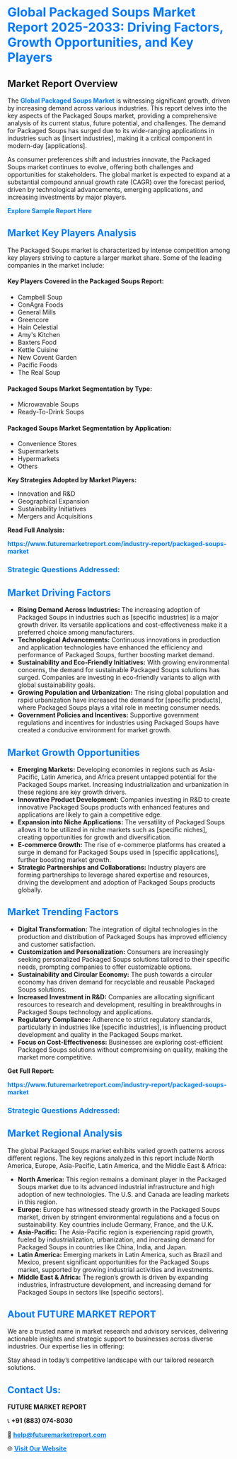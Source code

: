 <h1 style="color: #007BFF;">Global Packaged Soups Market Report 2025-2033: Driving Factors, Growth Opportunities, and Key Players</h1>

<section id="overview">
<h2>Market Report Overview</h2>
<p>The <a href="https://www.futuremarketreport.com/industry-report/packaged-soups-market" style="color: #007BFF; text-decoration: none;"><strong>Global Packaged Soups Market</strong></a> is witnessing significant growth, driven by increasing demand across various industries. This report delves into the key aspects of the Packaged Soups market, providing a comprehensive analysis of its current status, future potential, and challenges. The demand for Packaged Soups has surged due to its wide-ranging applications in industries such as [insert industries], making it a critical component in modern-day [applications].</p>
<p>As consumer preferences shift and industries innovate, the Packaged Soups market continues to evolve, offering both challenges and opportunities for stakeholders. The global market is expected to expand at a substantial compound annual growth rate (CAGR) over the forecast period, driven by technological advancements, emerging applications, and increasing investments by major players.</p>
</section>

<section id="overview">
<p><a href="https://www.futuremarketreport.com/request-sample/reportId=50849" style="color: #007BFF; text-decoration: none;"><strong>Explore Sample Report Here</strong></a></p>
</section>

<section id="key-players">
<h2 style="color: #007BFF;">Market Key Players Analysis</h2>
<p>The Packaged Soups market is characterized by intense competition among key players striving to capture a larger market share. Some of the leading companies in the market include:</p>
<h4>Key Players Covered in the Packaged Soups Report:</h4>
<ul><li>Campbell Soup</li><li>ConAgra Foods</li><li>General Mills</li><li>Greencore</li><li>Hain Celestial</li><li>Amy&#039;s Kitchen</li><li>Baxters Food</li><li>Kettle Cuisine</li><li>New Covent Garden</li><li>Pacific Foods</li><li>The Real Soup</li></ul>
<h4>Packaged Soups Market Segmentation by Type:</h4>
<ul><li>Microwavable Soups</li><li>Ready-To-Drink Soups</li></ul>

<h4>Packaged Soups Market Segmentation by Application:</h4>
<ul><li>Convenience Stores</li><li>Supermarkets</li><li>Hypermarkets</li><li>Others</li></ul>
<p><strong>Key Strategies Adopted by Market Players:</strong></p>
<ul>
<li>Innovation and R&D</li>
<li>Geographical Expansion</li>
<li>Sustainability Initiatives</li>
<li>Mergers and Acquisitions</li>
</ul>
</section>

<section>
<p><strong>Read Full Analysis: </strong></p><a href="https://www.futuremarketreport.com/industry-report/packaged-soups-market" style="color: #007BFF; text-decoration: none;"><strong>https://www.futuremarketreport.com/industry-report/packaged-soups-market</strong></a>
<h3 style="color: #007BFF;">Strategic Questions Addressed:</h3>
</section>

<section id="driving-factors">
<h2 style="color: #007BFF;">Market Driving Factors</h2>
<ul>
<li><strong>Rising Demand Across Industries:</strong> The increasing adoption of Packaged Soups in industries such as [specific industries] is a major growth driver. Its versatile applications and cost-effectiveness make it a preferred choice among manufacturers.</li>
<li><strong>Technological Advancements:</strong> Continuous innovations in production and application technologies have enhanced the efficiency and performance of Packaged Soups, further boosting market demand.</li>
<li><strong>Sustainability and Eco-Friendly Initiatives:</strong> With growing environmental concerns, the demand for sustainable Packaged Soups solutions has surged. Companies are investing in eco-friendly variants to align with global sustainability goals.</li>
<li><strong>Growing Population and Urbanization:</strong> The rising global population and rapid urbanization have increased the demand for [specific products], where Packaged Soups plays a vital role in meeting consumer needs.</li>
<li><strong>Government Policies and Incentives:</strong> Supportive government regulations and incentives for industries using Packaged Soups have created a conducive environment for market growth.</li>
</ul>
</section>

<section id="growth-opportunities">
<h2 style="color: #007BFF;">Market Growth Opportunities</h2>
<ul>
<li><strong>Emerging Markets:</strong> Developing economies in regions such as Asia-Pacific, Latin America, and Africa present untapped potential for the Packaged Soups market. Increasing industrialization and urbanization in these regions are key growth drivers.</li>
<li><strong>Innovative Product Development:</strong> Companies investing in R&D to create innovative Packaged Soups products with enhanced features and applications are likely to gain a competitive edge.</li>
<li><strong>Expansion into Niche Applications:</strong> The versatility of Packaged Soups allows it to be utilized in niche markets such as [specific niches], creating opportunities for growth and diversification.</li>
<li><strong>E-commerce Growth:</strong> The rise of e-commerce platforms has created a surge in demand for Packaged Soups used in [specific applications], further boosting market growth.</li>
<li><strong>Strategic Partnerships and Collaborations:</strong> Industry players are forming partnerships to leverage shared expertise and resources, driving the development and adoption of Packaged Soups products globally.</li>
</ul>
</section>

<section id="trending-factors">
<h2 style="color: #007BFF;">Market Trending Factors</h2>
<ul>
<li><strong>Digital Transformation:</strong> The integration of digital technologies in the production and distribution of Packaged Soups has improved efficiency and customer satisfaction.</li>
<li><strong>Customization and Personalization:</strong> Consumers are increasingly seeking personalized Packaged Soups solutions tailored to their specific needs, prompting companies to offer customizable options.</li>
<li><strong>Sustainability and Circular Economy:</strong> The push towards a circular economy has driven demand for recyclable and reusable Packaged Soups solutions.</li>
<li><strong>Increased Investment in R&D:</strong> Companies are allocating significant resources to research and development, resulting in breakthroughs in Packaged Soups technology and applications.</li>
<li><strong>Regulatory Compliance:</strong> Adherence to strict regulatory standards, particularly in industries like [specific industries], is influencing product development and quality in the Packaged Soups market.</li>
<li><strong>Focus on Cost-Effectiveness:</strong> Businesses are exploring cost-efficient Packaged Soups solutions without compromising on quality, making the market more competitive.</li>
</ul>
</section>

<section>
<p><strong>Get Full Report: </strong></p><a href="https://www.futuremarketreport.com/industry-report/packaged-soups-market" style="color: #007BFF; text-decoration: none;"><strong>https://www.futuremarketreport.com/industry-report/packaged-soups-market</strong></a>
<h3 style="color: #007BFF;">Strategic Questions Addressed:</h3>
</section>


<section id="regional-analysis">
<h2 style="color: #007BFF;">Market Regional Analysis</h2>
<p>The global Packaged Soups market exhibits varied growth patterns across different regions. The key regions analyzed in this report include North America, Europe, Asia-Pacific, Latin America, and the Middle East & Africa:</p>
<ul>
<li><strong>North America:</strong> This region remains a dominant player in the Packaged Soups market due to its advanced industrial infrastructure and high adoption of new technologies. The U.S. and Canada are leading markets in this region.</li>
<li><strong>Europe:</strong> Europe has witnessed steady growth in the Packaged Soups market, driven by stringent environmental regulations and a focus on sustainability. Key countries include Germany, France, and the U.K.</li>
<li><strong>Asia-Pacific:</strong> The Asia-Pacific region is experiencing rapid growth, fueled by industrialization, urbanization, and increasing demand for Packaged Soups in countries like China, India, and Japan.</li>
<li><strong>Latin America:</strong> Emerging markets in Latin America, such as Brazil and Mexico, present significant opportunities for the Packaged Soups market, supported by growing industrial activities and investments.</li>
<li><strong>Middle East & Africa:</strong> The region’s growth is driven by expanding industries, infrastructure development, and increasing demand for Packaged Soups in sectors like [specific sectors].</li>
</ul>
</section>

<footer>
<h2 style="color: #007BFF;">About FUTURE MARKET REPORT</h2>
<p>We are a trusted name in market research and advisory services, delivering actionable insights and strategic support to businesses across diverse industries. Our expertise lies in offering:</p>

<p>Stay ahead in today’s competitive landscape with our tailored research solutions.</p>

<h2 style="color: #007BFF;">Contact Us:</h2>
<p><strong>FUTURE MARKET REPORT</strong></p>
<p>📞 <strong>+91 (883) 074-8030</strong></p>
<p>📧 <strong><a href="mailto:help@futuremarketreport.com" style="color: #007BFF;">help@futuremarketreport.com</a></strong></p>
<p>🌐 <strong><a href="https://www.futuremarketreport.com/" style="color: #007BFF;">Visit Our Website</a></strong></p>
</footer>